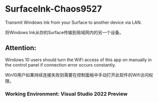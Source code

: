 # SurfaceInk-Chaos9527
Transmit Windows Ink from your Surface to another device via LAN.

将Windows Ink从你的Surface传输到局域网内的另一个设备。


## Attention:

Windows 10 users should turn the WiFi access of this app on manually in the control panel if connection error occurs constantly.

Win10用户如果持续连接失败则需要在控制面板中手动打开此软件的Wifi访问权限。


### Working Environment: Visual Studio 2022 Preview
